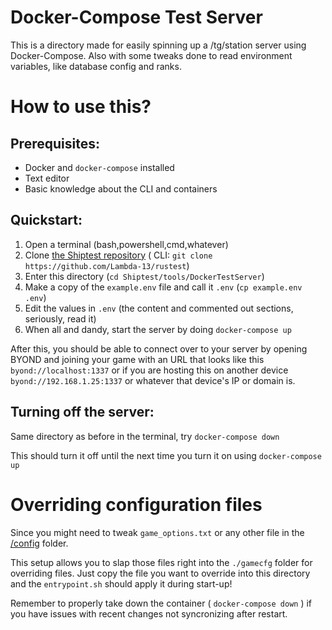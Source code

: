# Docker-Compose Test Server

This is a directory made for easily spinning up a /tg/station server using Docker-Compose.
Also with some tweaks done to read environment variables, like database config and ranks.

# How to use this?

## Prerequisites:

-   Docker and `docker-compose` installed
-   Text editor
-   Basic knowledge about the CLI and containers

## Quickstart:

1. Open a terminal (bash,powershell,cmd,whatever)
2. Clone [the Shiptest repository](https://github.com/Lambda-13/rustest) ( CLI: `git clone https://github.com/Lambda-13/rustest`)
3. Enter this directory (`cd Shiptest/tools/DockerTestServer`)
4. Make a copy of the `example.env` file and call it `.env` (`cp example.env .env`)
5. Edit the values in `.env` (the content and commented out sections, seriously, read it)
6. When all and dandy, start the server by doing `docker-compose up`

After this, you should be able to connect over to your server by opening BYOND and joining your game with an URL that looks like this `byond://localhost:1337` or if you are hosting this on another device `byond://192.168.1.25:1337` or whatever that device's IP or domain is.

## Turning off the server:

Same directory as before in the terminal, try `docker-compose down`

This should turn it off until the next time you turn it on using `docker-compose up`

# Overriding configuration files

Since you might need to tweak `game_options.txt` or any other file in the [/config](/config/) folder.

This setup allows you to slap those files right into the `./gamecfg` folder for overriding files. Just copy the file you want to override into this directory and the `entrypoint.sh` should apply it during start-up!

Remember to properly take down the container ( `docker-compose down` ) if you have issues with recent changes not syncronizing after restart.
